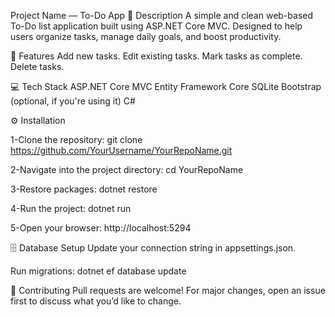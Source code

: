  Project Name — To-Do App
📝 Description
A simple and clean web-based To-Do list application built using ASP.NET Core MVC.
Designed to help users organize tasks, manage daily goals, and boost productivity.

🚀 Features
Add new tasks.
Edit existing tasks.
Mark tasks as complete.
Delete tasks.

💻 Tech Stack
ASP.NET Core MVC
Entity Framework Core
SQLite
Bootstrap (optional, if you're using it)
C#



⚙️ Installation

1-Clone the repository:
git clone https://github.com/YourUsername/YourRepoName.git

2-Navigate into the project directory:
cd YourRepoName

3-Restore packages:
dotnet restore

4-Run the project:
dotnet run

5-Open your browser:
http://localhost:5294

🗄️ Database Setup
Update your connection string in appsettings.json.

Run migrations:
dotnet ef database update


🙌 Contributing
Pull requests are welcome! For major changes, open an issue first to discuss what you’d like to change.

